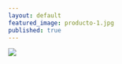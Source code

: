 ```yaml
---
layout: default
featured_image: producto-1.jpg
published: true
---
```


<img class="img-responsive" src="{{site.baseurl}}/media/{{page.featured_image}}">
